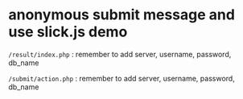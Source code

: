 # anonymous submit message and use slick.js demo

`/result/index.php` : remember to add server, username, password, db_name

`/submit/action.php` : remember to add server, username, password, db_name